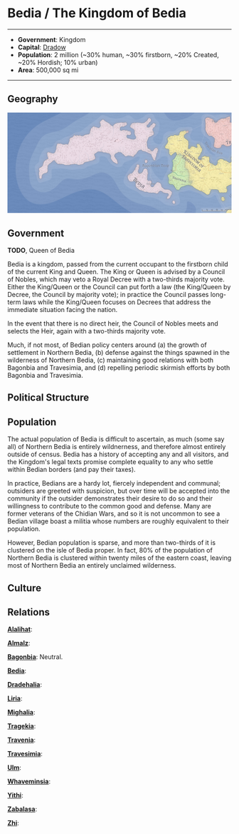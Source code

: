 # Bedia / The Kingdom of Bedia
___
- **Government**: Kingdom
- **Capital**: [Dradow](../Cities/Dradow.md)
- **Population**: 2 million (~30% human, ~30% firstborn, ~20% Created, ~20% Hordish; 10% urban)
- **Area**: 500,000 sq mi
---

## Geography
![Bedian geography](Bedia.jpeg)

## Government
**TODO**, Queen of Bedia

Bedia is a kingdom, passed from the current occupant to the firstborn child of the current King and Queen. The King or Queen is advised by a Council of Nobles, which may veto a Royal Decree with a two-thirds majority vote. Either the King/Queen or the Council can put forth a law (the King/Queen by Decree, the Council by majority vote); in practice the Council passes long-term laws while the King/Queen focuses on Decrees that address the immediate situation facing the nation. 

In the event that there is no direct heir, the Council of Nobles meets and selects the Heir, again with a two-thirds majority vote.

Much, if not most, of Bedian policy centers around (a) the growth of settlement in Northern Bedia, (b) defense against the things spawned in the wilderness of Northern Bedia, (c) maintaining good relations with both Bagonbia and Travesimia, and (d) repelling periodic skirmish efforts by both Bagonbia and Travesimia.

## Political Structure

## Population
The actual population of Bedia is difficult to ascertain, as much (some say all) of Northern Bedia is entirely wildnerness, and therefore almost entirely outside of census. Bedia has a history of accepting any and all visitors, and the Kingdom's legal texts promise complete equality to any who settle within Bedian borders (and pay their taxes).

In practice, Bedians are a hardy lot, fiercely independent and communal; outsiders are greeted with suspicion, but over time will be accepted into the community if the outsider demonstrates their desire to do so and their willingness to contribute to the common good and defense. Many are former veterans of the Chidian Wars, and so it is not uncommon to see a Bedian village boast a militia whose numbers are roughly equivalent to their population.

However, Bedian population is sparse, and more than two-thirds of it is clustered on the isle of Bedia proper. In fact, 80% of the population of Northern Bedia is clustered within twenty miles of the eastern coast, leaving most of Northern Bedia an entirely unclaimed wilderness.

## Culture

## Relations
**[Alalihat](../Nations/Alalihat.md)**:

**[Almalz](../Nations/Almalz.md)**:

**[Bagonbia](../Nations/Bagonbia.md)**: Neutral.

**[Bedia](../Nations/Bedia.md)**:

**[Dradehalia](../Nations/Dradehalia.md)**:

**[Liria](../Nations/Liria.md)**:

**[Mighalia](../Nations/Mighalia.md)**:

**[Tragekia](../Nations/Tragekia.md)**:

**[Travenia](../Nations/Travenia.md)**:

**[Travesimia](../Nations/Travesimia.md)**:

**[Ulm](../Nations/Ulm.md)**:

**[Whaveminsia](../Nations/Whaveminsia.md)**:

**[Yithi](../Nations/Yithi.md)**: 

**[Zabalasa](../Nations/Zabalasa.md)**:

**[Zhi](../Nations/Zhi.md)**:

